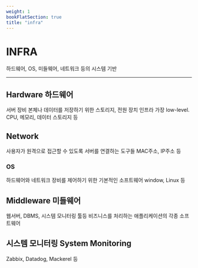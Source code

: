 ```yaml
---
weight: 1
bookFlatSection: true
title: "infra"
---
```


# INFRA
하드웨어, OS, 미들웨어, 네트워크 등의 시스템 기반

---
## Hardware 하드웨어
서버 장비 본체나 데이터를 저장하기 위한 스토리지, 전원 장치
인프라 가장 low-level. CPU, 메모리, 데이터 스토리지 등

## Network
사용자가 원격으로 접근할 수 있도록 서버를 연결하는 도구들
MAC주소, IP주소 등

### OS
하드웨어와 네트워크 장비를 제어하기 위한 기본적인 소프트웨어
window, Linux 등

## Middleware 미들웨어 
웹서버, DBMS, 시스템 모니터링 툴등 비즈니스를 처리하는 애플리케이션의 각종 소프트웨어

## 시스템 모니터링 System Monitoring
Zabbix, Datadog, Mackerel 등